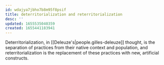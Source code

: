 ```yaml
---
id: wdajya7jbho7b8m95f8psif
title: deterritorialization and reterritorialization
desc: ''
updated: 1655535040359
created: 1655441183941
---
```


Deterritorialization, in [[Deleuze's|people.gilles-deleuze]] thought, is the separation of practices from their native context and population, and reterritorialization is the replacement of these practices with new, artificial constructs.
